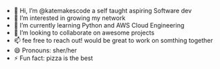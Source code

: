 - 👋 Hi, I’m @katemakescode a self taught aspiring Software dev
- 👀 I’m interested in growing my network 
- 🌱 I’m currently learning Python and AWS Cloud Engineering
- 💞️ I’m looking to collaborate on awesome projects
- 📫 fee free to reach out! would be great to work on somthing together
- 😄 Pronouns: sher/her
- ⚡ Fun fact: pizza is the best

<!---
katemakescode/katemakescode is a ✨ special ✨ repository because its `README.md` (this file) appears on your GitHub profile.
You can click the Preview link to take a look at your changes.
--->
